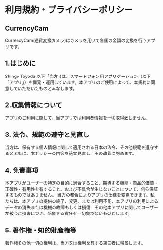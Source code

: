 # 利用規約・プライバシーポリシー


## CurrencyCam
CurrencyCam(通貨変換カメラ)はカメラを用いて各国の金額の変換を行うアプリです。

## 1.はじめに
Shingo Toyoda(以下「当方」)は、スマートフォン用アプリケーション（以下「アプリ」）を開発・運用しています。本アプリのご使用によって、本規約に同意していただいたものとみなします。

## 2.収集情報について
アプリのご利用に際して、当アプリでは利用者情報を一切取得致しません。

## 3. 法令、規範の遵守と見直し
当方は、保有する個人情報に関して適用される日本の法令、その他規範を遵守するとともに、本ポリシーの内容を適宜見直し、その改善に努めます。

## 4. 免責事項
本アプリがユーザーの特定の目的に適合すること、期待する機能・商品的価値・正確性・有用性を有すること、および不具合が生じないことについて、何ら保証するものではありません。
当方の都合によりアプリの仕様を変更できます。私たちは、本アプリの提供の終了、変更、または利用不能、本アプリの利用によるデータの消失または機械の故障もしくは損傷、その他本アプリに関してユーザーが被った損害につき、賠償する責任を一切負わないものとします。

## 5. 著作権・知的財産権等
著作権その他一切の権利は、当方又は権利を有する第三者に帰属します。
